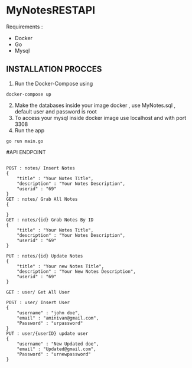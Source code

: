 # MyNotesRESTAPI

Requirements :

- Docker 
- Go
- Mysql

## INSTALLATION PROCCES ##

1. Run the Docker-Compose using
```
docker-compose up
```
2. Make the databases inside your image docker , use MyNotes.sql , default user and password is root 
3. To access your mysql inside docker image use localhost and with port 3308 
4. Run the app
```
go run main.go
```
#API ENDPOINT 
```   

POST : notes/ Insert Notes
{
    "title" : "Your Notes Title",
    "description" : "Your Notes Description",
    "userid" : "69"
}
GET : notes/ Grab All Notes
{
   
}
GET : notes/{id} Grab Notes By ID
{
    "title" : "Your Notes Title",
    "description" : "Your Notes Description",
    "userid" : "69"
}

PUT : notes/{id} Update Notes
{
    "title" : "Your new Notes Title",
    "description" : "Your New Notes Description",
    "userid" : "69"
}
```

```
GET : user/ Get All User

POST : user/ Insert User
{
    "username" : "john doe",
    "email" : "aminivan@gmail.com",
    "Password" : "urpassword"
}
PUT : user/{userID} update user
{
    "username" : "New Updated doe",
    "email" : "Updated@gmail.com",
    "Password" : "urnewpassword"
}


```
